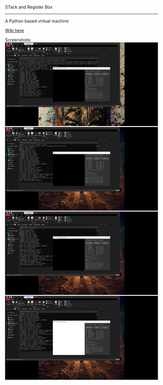 STack and Register Box
***
A Python based virtual machine

[Wiki here](https://github.com/StarfighterLily/STaRBox/wiki)

Screenshots:
![](https://github.com/StarfighterLily/STaRBox/blob/main/1.png)
![](https://github.com/StarfighterLily/STaRBox/blob/main/2.png)
![](https://github.com/StarfighterLily/STaRBox/blob/main/3.png)
![](https://github.com/StarfighterLily/STaRBox/blob/main/4.png)
